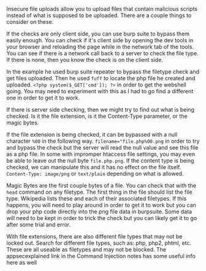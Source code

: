 Insecure file uploads allow you to upload files that contain malicious scripts instead of what is supposed to be uploaded.  There are a couple things to consider on these.

If the checks are only client side, you can use burp suite to bypass them easily enough.
	You can check if it's client side by opening the dev tools in your browser and reloading the page while in the network tab of the tools.  You can see if there is a network call back to a server to check the file type.  If there is none, then you know the check is on the client side.

In the example he used burp suite repeater to bypass the filetype check and get files uploaded.  Then he used `fuff` to locate the php file he created and uploaded.
	`<?php system($_GET['cmd']); ?>` in order to get the webshell going.  You may need to experiment with this as I had to go find a different one in order to get it to work.

If there is server side checking, then we might try to find out what is being checked.  Is it the file extension, is it the Content-Type parameter, or the magic bytes.

If the file extension is being checked, it can be bypassed with a null character `%00` in the following way.
	`filename="file.php%00.png`    in order to try and bypass the check but the server will read the null value and see this file as a php file.  In some with impromper htaccess file settings, you may even be able to leave out the null byte `file.php.png`.
If the content type is being checked, we can manipulate this and it has no effect on the file itself.
	`Content-Type: image/png` or `text/plain` depending on what is allowed.

Magic Bytes are the first couple bytes of a file.  You can check that with the `head` command on any filetype.  The first thing in the file should list the file type.  Wikipedia lists these and each of their associated filetypes.
	If this happens, you will need to play around in order to get it to work but you can drop your php code directly into the png file data in burpsuite.  Some data will need to be kept in order to trick the check but you can likely get it to go after some trial and error.

With file extensions, there are also different file types that may not be locked out.  Search for different file types, such as:
	php, php2, phtml, etc.  These are all useable as filetypes and may not be blocked.  The appsecexplained link in the Command Injection notes has some useful info here as well